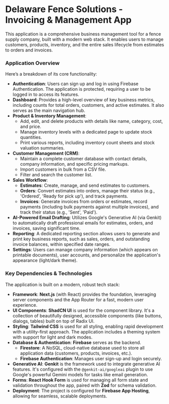 # Delaware Fence Solutions - Invoicing & Management App

This application is a comprehensive business management tool for a fence supply company, built with a modern web stack. It enables users to manage customers, products, inventory, and the entire sales lifecycle from estimates to orders and invoices.

### Application Overview

Here’s a breakdown of its core functionality:

*   **Authentication**: Users can sign up and log in using Firebase Authentication. The application is protected, requiring a user to be logged in to access its features.
*   **Dashboard**: Provides a high-level overview of key business metrics, including counts for total orders, customers, and active estimates. It also serves as the main navigation hub.
*   **Product & Inventory Management**:
    *   Add, edit, and delete products with details like name, category, cost, and price.
    *   Manage inventory levels with a dedicated page to update stock quantities.
    *   Print various reports, including inventory count sheets and stock valuation summaries.
*   **Customer Management (CRM)**:
    *   Maintain a complete customer database with contact details, company information, and specific pricing markups.
    *   Import customers in bulk from a CSV file.
    *   Filter and search the customer list.
*   **Sales Workflow**:
    *   **Estimates**: Create, manage, and send estimates to customers.
    *   **Orders**: Convert estimates into orders, manage their status (e.g., 'Ordered', 'Ready for pick up'), and track payments.
    *   **Invoices**: Generate invoices from orders or estimates, record payments (including bulk payments against multiple invoices), and track their status (e.g., 'Sent', 'Paid').
*   **AI-Powered Email Drafting**: Utilizes Google's Generative AI (via Genkit) to automatically draft professional emails for estimates, orders, and invoices, saving significant time.
*   **Reporting**: A dedicated reporting section allows users to generate and print key business reports, such as sales, orders, and outstanding invoice balances, within specified date ranges.
*   **Settings**: Users can manage company information (which appears on printable documents), user accounts, and personalize the application's appearance (light/dark theme).

### Key Dependencies & Technologies

The application is built on a modern, robust tech stack:

*   **Framework**: **Next.js** (with React) provides the foundation, leveraging server components and the App Router for a fast, modern user experience.
*   **UI Components**: **ShadCN UI** is used for the component library. It's a collection of beautifully designed, accessible components (like buttons, dialogs, tables) built on top of Radix UI.
*   **Styling**: **Tailwind CSS** is used for all styling, enabling rapid development with a utility-first approach. The application includes a theming system with support for light and dark modes.
*   **Database & Authentication**: **Firebase** serves as the backend.
    *   **Firestore**: A NoSQL, cloud-native database used to store all application data (customers, products, invoices, etc.).
    *   **Firebase Authentication**: Manages user sign-up and login securely.
*   **Generative AI**: **Genkit** is the framework used to integrate generative AI features. It's configured with the `@genkit-ai/googleai` plugin to use Google's powerful Gemini models for tasks like email generation.
*   **Forms**: **React Hook Form** is used for managing all form state and validation throughout the app, paired with **Zod** for schema validation.
*   **Deployment**: The project is configured for **Firebase App Hosting**, allowing for seamless, scalable deployments.
